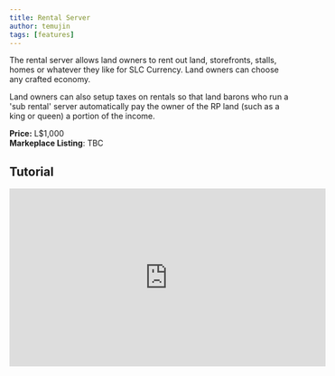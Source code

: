 ```yaml
---
title: Rental Server
author: temujin
tags: [features]
---
```


The rental server allows land owners to rent out land, storefronts, stalls, homes or whatever they like for SLC Currency. Land owners can choose any crafted economy.

Land owners can also setup taxes on rentals so that land barons who run a 'sub rental' server automatically pay the owner of the RP land (such as a king or queen) a portion of the income.

**Price:** L$1,000<br>
**Markeplace Listing**: TBC

## Tutorial
<iframe width="560" height="315" src="https://www.youtube.com/embed/2h44hR6yYjc" frameborder="0" allow="accelerometer; autoplay; encrypted-media; gyroscope; picture-in-picture" allowfullscreen></iframe>
